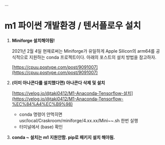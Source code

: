 ...
# m1 파이썬 개발환경 / 텐서플로우 설치

1. **Miniforge 설치해야됨!**
    
    2021년 2월 4일 현재로써는 Miniforge가 유일하게 Apple Silicon의 arm64를 공식적으로 지원하는 conda 프로젝트이다. 아래의 포스트의 설치 방법을 참고하자.
    
    [https://cpuu.postype.com/post/9091007](https://cpuu.postype.com/post/9091007)
    
2. **(이미 아나콘다를 설치했다면) 아나콘다 삭제 및 설치**
    
    [https://velog.io/@taki0412/M1-Anaconda-Tensorflow-설치](https://velog.io/@taki0412/M1-Anaconda-Tensorflow-%EC%84%A4%EC%B9%98)
    
    - conda 명령어 안먹히면 usr/local/Craskroom/miniforge/4.xx.xx/Mini~~.sh 한번 실행
    - 터미널에서 (base) 확인

3. **conda ~ 설치는 m1 지원안함. pip로 패키지 설치 해야됨.**